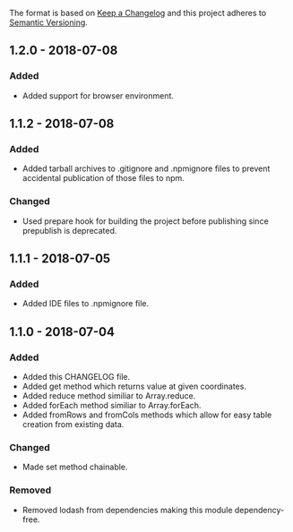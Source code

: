The format is based on [Keep a Changelog](http://keepachangelog.com/en/1.0.0/)
and this project adheres to [Semantic Versioning](http://semver.org/spec/v2.0.0.html).

## 1.2.0 - 2018-07-08
### Added
- Added support for browser environment.

## 1.1.2 - 2018-07-08
### Added
- Added tarball archives to .gitignore and .npmignore files to prevent accidental publication of those files to npm.

### Changed
- Used prepare hook for building the project before publishing since prepublish is deprecated.

## 1.1.1 - 2018-07-05
### Added
- Added IDE files to .npmignore file.

## 1.1.0 - 2018-07-04
### Added
- Added this CHANGELOG file.
- Added get method which returns value at given coordinates.
- Added reduce method similiar to Array.reduce.
- Added forEach method similiar to Array.forEach.
- Added fromRows and fromCols methods which allow for easy table creation from existing data.

### Changed
- Made set method chainable.

### Removed
- Removed lodash from dependencies making this module dependency-free.